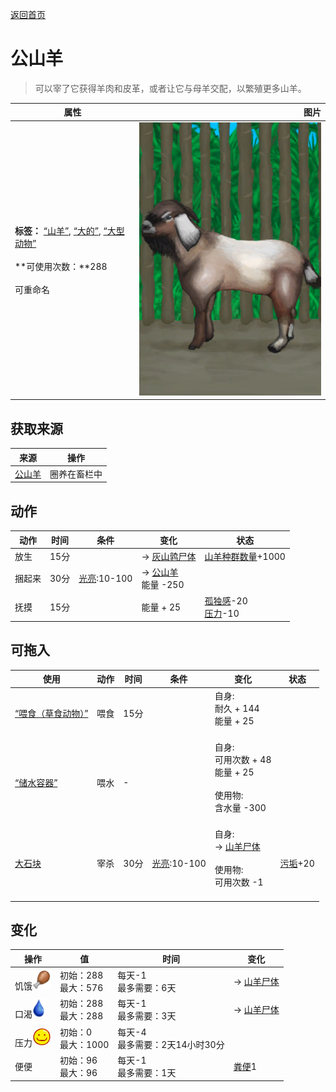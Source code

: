 [返回首页](index.md)  
# 公山羊  
> 可以宰了它获得羊肉和皮革，或者让它与母羊交配，以繁殖更多山羊。  
  
  属性  |   图片   
 ----  |  ----:   
 **标签：**	[“山羊”](tag_Goat.md), [“大的”](tag_Large.md), [“大型动物”](tag_LargeAnimal.md)<br><br>**可使用次数：**288<br><br>可重命名  |  ![](Sprite/GoatMaleEnclosure.png)   
  
## 获取来源  
来源  |  操作  
----  |  ----  
[公山羊](GoatTiedMale.md)  |  圈养在畜栏中  
## 动作  
动作  |  时间  |  条件  |  变化  |  状态  
----  |  ----  |  ----  |  ----  |  ----  
放生  |  15分  |    |  → [灰山鹑尸体](PartridgeDead.md)<br>  |  [山羊种群数量](Pop_Goat.md)+1000  
捆起来  |  30分  |  [光亮](Light.md):10-100  |  → [公山羊](GoatTiedMale.md)<br>能量  -250<br>  |    
抚摸  |  15分  |    |  能量 + 25<br>  |  [孤独感](Loneliness.md)-20<br>[压力](Stress.md)-10  
## 可拖入  
使用  |  动作  |  时间  |  条件  |  变化  |  状态  
----  |  ----  |  ----  |  ----  |  ----  |  ----  
[“喂食（草食动物）”](tag_FeedHerb.md)  |  喂食  |  15分  |    |  自身:<br>耐久 + 144<br>能量 + 25<br><br>  |    
[“储水容器”](tag_WaterContainer.md)  |  喂水  |  -  |    |  自身:<br>可用次数 + 48<br>能量 + 25<br><br>使用物:<br>含水量  -300<br><br>  |    
[大石块](StoneHeavy.md)  |  宰杀  |  30分  |  [光亮](Light.md):10-100  |  自身:<br>→ [山羊尸体](GoatCarcassFemale.md)<br><br>使用物:<br>可用次数  -1<br><br>  |  [污垢](Filth.md)+20  
## 变化  
操作  |  值  |  时间  |  变化  
----  |  ----  |  ----  |  ----  
饥饿<img decoding="async" src="Sprite/Hunger.png" style="height:30px;">  |  初始：288<br>最大：576  |  每天-1<br>最多需要：6天  |  → [山羊尸体](GoatCarcassMale.md)  
口渴<img decoding="async" src="Sprite/Thirst.png" style="height:30px;">  |  初始：288<br>最大：288  |  每天-1<br>最多需要：3天  |  → [山羊尸体](GoatCarcassMale.md)  
压力<img decoding="async" src="Sprite/Content.png" style="height:30px;">  |  初始：0<br>最大：1000  |  每天-4<br>最多需要：2天14小时30分  |    
便便  |  初始：96<br>最大：96  |  每天-1<br>最多需要：1天  |  [粪便](Manure.md)1   
